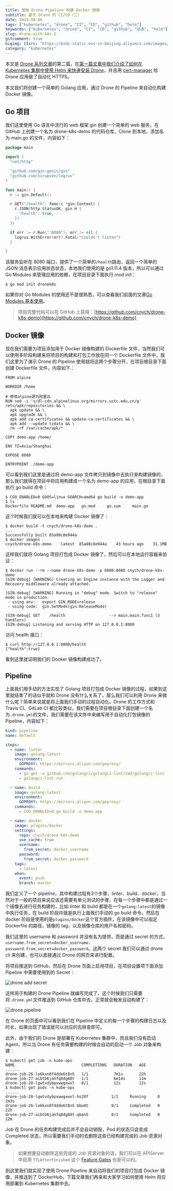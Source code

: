 ```yaml
---
title: 使用 Drone Pipeline 构建 Docker 镜像
subtitle: 基于 Drone 的 CI/CD（二）
date: 2019-08-06
tags: ["kubernetes", "drone", "CI", "CD", "github", "helm"]
keywords: ["kubernetes", "drone", "CI", "CD", "github", "动态", "helm"]
slug: drone-with-k8s-2
gitcomment: true
bigimg: [{src: "https://bxdc-static.oss-cn-beijing.aliyuncs.com/images/photo-1565010505255-cd05a670b436.jpeg", desc: "Drone Shot of a bridge over a river"}]
category: "kubernetes"
---
```


本文是 [Drone 系列文章](/tags/drone/)的第二篇，在[第一篇文章中我们介绍了如何在 Kubernetes 集群中使用 Helm 来快速安装 Drone](/post/drone-with-k8s-1/)，并且用 [cert-manager](/post/automatic-kubernetes-ingress-https-with-lets-encrypt/) 给 Drone 应用做了自动化 HTTPS。

本文我们将创建一个简单的 Golang 应用，通过 Drone 的 Pipeline 来自动化构建 Docker 镜像。

<!--more-->

## Go 项目
我们这里使用 Go 语言中流行的 web 框架 gin 创建一个简单的 web 服务，在 GitHub 上创建一个名为 drone-k8s-demo 的代码仓库，Clone 到本地，添加名为 main.go 的文件，内容如下：
```go
package main

import (
  "net/http"

  "github.com/gin-gonic/gin"
  "github.com/sirupsen/logrus"
)

func main() {
  r := gin.Default()

  r.GET("/health", func(c *gin.Context) {
    c.JSON(http.StatusOK, gin.H {
      "health": true,
    })
  })

  if err := r.Run(":8080"); err != nil {
    logrus.WithError(err).Fatal("Couldn't listen")
  }

}
```

该服务监听在 8080 端口，提供了一个简单的`/health`路由，返回一个简单的 JSON 消息表示应用状态状态，本地我们使用的是 go1.11.4 版本，所以可以通过 Go Modules 来管理应用的依赖，在项目目录下面执行 mod init：
```shell
$ go mod init dronek8s
```

如果你对 Go Modules 的使用还不是很熟悉，可以查看我们前面的文章[Go Modules 基本使用](/post/go-modules-usage/)。

> 项目完整代码可以在 GitHub 上获得：[https://github.com/cnych/drone-k8s-demo](https://github.com/cnych/drone-k8s-demo)

## Docker 镜像
现在我们需要为项目添加用于 Docker 镜像构建的 Dockerfile 文件，当然我们可以使用多阶段构建来将项目的构建和打包工作放在同一个 Dockerfile 文件中，我们这里为了演示 Drone 的 Pipeline 使用就将这两个步骤分开，在项目根目录下面创建 Dockerfile 文件，内容如下：
```shell
FROM alpine

WORKDIR /home

# 修改alpine源为阿里云
RUN sed -i 's/dl-cdn.alpinelinux.org/mirrors.ustc.edu.cn/g' /etc/apk/repositories && \
  apk update && \
  apk upgrade && \
  apk add ca-certificates && update-ca-certificates && \
  apk add --update tzdata && \
  rm -rf /var/cache/apk/*

COPY demo-app /home/

ENV TZ=Asia/Shanghai

EXPOSE 8080

ENTRYPOINT ./demo-app
```

可以看到我们这里是通过将 demo-app 文件拷贝到镜像中去执行来构建镜像的，那么我们就得在项目中将应用构建成一个名为 demo-app 的应用，在根目录下面执行 go build 命令：
```shell
$ CGO_ENABLED=0 GOOS=linux GOARCH=amd64 go build -o demo-app
$ ls
Dockerfile README.md  demo-app   go.mod     go.sum     main.go
```

这个时候我们就可以在本地来构建 Docker 镜像了：
```shell
$ docker build -t cnych/drone-k8s-demo .
...
Successfully built 85a88c8e944a 
$ docker images
cnych/drone-k8s-demo    latest  85a88c8e944a    43 hours ago    31.1MB
```

这样我们就将 Golang 项目打包成 Docker 镜像了，然后可以在本地运行容器来验证：
```shell
$ docker run --rm --name drone-k8s-demo -p 8080:8080 cnych/drone-k8s-demo
[GIN-debug] [WARNING] Creating an Engine instance with the Logger and Recovery middleware already attached.

[GIN-debug] [WARNING] Running in "debug" mode. Switch to "release" mode in production.
 - using env:	export GIN_MODE=release
 - using code:	gin.SetMode(gin.ReleaseMode)

[GIN-debug] GET    /health                   --> main.main.func1 (3 handlers)
[GIN-debug] Listening and serving HTTP on 127.0.0.1:8080
```

访问 health 接口：
```shell
$ curl http://127.0.0.1:8080/health
{"health":true}
```

看到这里就证明我们的 Docker 镜像构建成功了。


## Pipeline
上面我们用手动的方法实现了 Golang 项目打包成 Docker 镜像的过程，如果到这里就结束了的话似乎就和 Drone 没有什么关系了，那么我们可以利用 Drone 来做什么呢？简单来说就是将上面我们手动的过程自动化。Drone 的工作方式和 Travis CI、GitLab CI 都比较类似，我们需要在项目根目录下面创建一个名为`.drone.yml`的文件，我们需要在该文件中来编写用于自动化打包镜像的 Pipeline，内容如下：
```yaml
kind: pipeline
name: default

steps:
  - name: linter
    image: golang:latest
    environment:
      GOPROXY: https://mirrors.aliyun.com/goproxy/
    commands:
      - go get -u github.com/golangci/golangci-lint/cmd/golangci-lint
      - golangci-lint run

  - name: build
    image: golang:latest
    environment:
      GOPROXY: https://mirrors.aliyun.com/goproxy/
    commands:
      - CGO_ENABLED=0 go build -o demo-app

  - name: docker
    image: plugins/docker
    settings:
      repo: cnych/drone-k8s-demo
      use_cache: true
      username:
        from_secret: docker_username
      password:
        from_secret: docker_password
    tags:
      - latest
    when:
      event: push
      branch: master
```

我们定义了一个 pipeline，其中构建过程有3个步骤，linter、build、docker，当然对于一般的项目来说应该还需要有单元测试的步骤，在每一个步骤中都是通过一个镜像去进行任务构建的，比如 linter 和 build 都是在一个`golang:latest`的镜像中执行任务，在 build 阶段中就是执行上面我们手动的 go build 命令，然后在 docker 阶段是使用的是`plugins/docker`这个官方插件，在该镜像中可以指定 Dockerfile 的路径，镜像的 tag，以及镜像仓库的用户名和密码。
<!--adsense-text-->
我们这里的 username 和 password 并没有名为提供，而是通过 secret 的方式，`username.from_secret=docker_username，password.from_secret=docker_password`。这两个 secret 我们可以通过 drone cli 来创建，也可以直接通过 Drone 的网页来进行配置。

将项目推送到 GitHub，然后在 Drone 页面上启用项目，在项目设置项下面添加 Pipeline 中需要使用到的 Secret：

![drone add secret](https://bxdc-static.oss-cn-beijing.aliyuncs.com/images/drone-add-secret.png)

这样用于构建的 Drone Pipeline 就编写完成了，这个时候我们只需要将`.drone.yml`文件推送到 GitHub 仓库中去，正常就会触发自动构建了：

![drone pipeline](https://bxdc-static.oss-cn-beijing.aliyuncs.com/images/drone-pipeline.png)

在 Drone 的页面中可以看到我们在 Pipeline 中定义的每一个步骤的构建日志以及时长，如果出现了错误就可以对应的去排查即可。

此外，由于我们的 Drone 是部署在 Kubernetes 集群中，而且我们没有启动 Agent，所以当 Drone 有任务需要构建的时候会自动的启动一个 Job 对象来构建：
```shell
$ kubectl get job -n kube-ops
NAME                             COMPLETIONS   DURATION   AGE
......
drone-job-26-lo6kxn8f4dde6t8n5   1/1           7m1s       22h
drone-job-27-aibtb6jahfq8dg88t   1/1           6m14s      11m
drone-job-28-lgwtvdybpxwwgxwxl   0/1           12s        12s
$ kubectl get pods -n kube-ops
......
drone-job-28-lgwtvdybpxwwgxwxl-hs28f          1/1     Running     0          2m3s
drone-job-26-lo6kxn8f4dde6t8n5-bbw8t          0/1     Completed   0          22h
drone-job-27-aibtb6jahfq8dg88t-qkmn5          0/1     Completed   0          12m
```

Job 在 Drone 的任务构建完成后并不会自动销毁，Pod 的状态只会变成 Completed 状态，所以需要我们手动的去删除这些已经构建完成的 Job 资源对象。

> 如果想要自动删除这些完成的 Job 资源对象的话，我们可以在 APIServer 中启用 `TTLAfterFinished` 这个 [Feature Gates](https://kubernetes.io/docs/reference/command-line-tools-reference/feature-gates/) 也是可以的。

到这里我们就实现了使用 Drone Pipeline 来自动将我们的项目打包成 Docker 镜像，并推送到了 DockerHub，下篇文章我们再来和大家学习如何使用 Helm 将应用部署到 Kubernetes 集群中去。

<!--adsense-self-->

